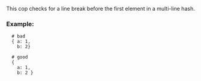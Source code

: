 This cop checks for a line break before the first element in a
multi-line hash.

### Example:

      # bad
      { a: 1,
        b: 2}

      # good
      {
        a: 1,
        b: 2 }